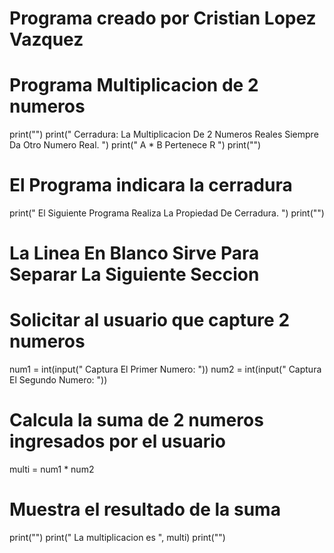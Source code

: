 # Programa creado por Cristian Lopez Vazquez
# Programa Multiplicacion de 2 numeros
print("")
print(" Cerradura: La Multiplicacion De 2 Numeros Reales Siempre Da Otro Numero Real. ")
print(" A * B Pertenece R ")
print("")
# El Programa indicara la cerradura
print(" El Siguiente Programa Realiza La Propiedad De Cerradura. ")
print("") 
# La Linea En Blanco Sirve Para Separar La Siguiente Seccion 
# Solicitar al usuario que capture 2 numeros 
num1 = int(input(" Captura El Primer Numero: "))
num2 = int(input(" Captura El Segundo Numero: "))
# Calcula la suma de 2 numeros ingresados por el usuario
multi = num1 * num2
# Muestra el resultado de la suma
print("")
print(" La multiplicacion es ", multi)
print("")